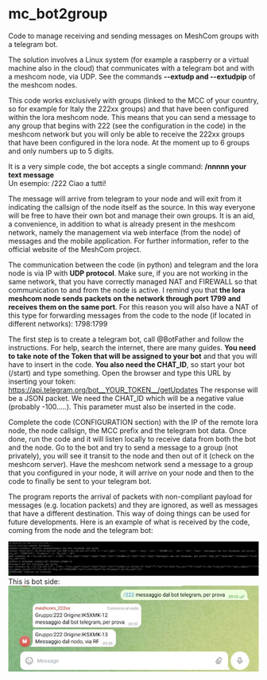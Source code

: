 # mc_bot2group
Code to manage receiving and sending messages on MeshCom groups with a telegram bot.<br>

The solution involves a Linux system (for example a raspberry or a virtual machine also in the cloud) that communicates with a telegram bot and with a meshcom node, via UDP. See the commands **--extudp and --extudpip** of the meshcom nodes.<br>

This code works exclusively with groups (linked to the MCC of your country, so for example for Italy the 222xx groups) and that have been configured within the lora meshcom node. This means that you can send a message to any group that begins with 222 (see the configuration in the code) in the meshcom network but you will only be able to receive the 222xx groups that have been configured in the lora node. At the moment up to 6 groups and only numbers up to 5 digits.<br>

It is a very simple code, the bot accepts a single command: **/nnnnn your text message**<br>Un esempio: /222 Ciao a tutti!

The message will arrive from telegram to your node and will exit from it indicating the callsign of the node itself as the source. In this way everyone will be free to have their own bot and manage their own groups. It is an aid, a convenience, in addition to what is already present in the meshcom network, namely the management via web interface (from the node) of messages and the mobile application. For further information, refer to the official website of the MeshCom project.<br>

The communication between the code (in python) and telegram and the lora node is via IP with **UDP protocol**. Make sure, if you are not working in the same network, that you have correctly managed NAT and FIREWALL so that communication to and from the node is active. I remind you that **the lora meshcom node sends packets on the network through port 1799 and receives them on the same port**. For this reason you will also have a NAT of this type for forwarding messages from the code to the node (if located in different networks): 1798:1799<br>

The first step is to create a telegram bot, call @BotFather and follow the instructions. For help, search the internet, there are many guides. **You need to take note of the Token that will be assigned to your bot** and that you will have to insert in the code. **You also need the CHAT_ID**, so start your bot (/start) and type something. Open the browser and type this URL by inserting your token: https://api.telegram.org/bot__YOUR_TOKEN__/getUpdates The response will be a JSON packet. We need the CHAT_ID which will be a negative value (probably -100.....). This parameter must also be inserted in the code.<br>

Complete the code (CONFIGURATION section) with the IP of the remote lora node, the node callsign, the MCC prefix and the telegram bot data. Once done, run the code and it will listen locally to receive data from both the bot and the node. Go to the bot and try to send a message to a group (not privately), you will see it transit to the node and then out of it (check on the meshcom server). Have the meshcom network send a message to a group that you configured in your node, it will arrive on your node and then to the code to finally be sent to your telegram bot.<br>

The program reports the arrival of packets with non-compliant payload for messages (e.g. location packets) and they are ignored, as well as messages that have a different destination. This way of doing things can be used for future developments. Here is an example of what is received by the code, coming from the node and the telegram bot:<br>

![](https://github.com/ik5xmk/mc_bot2group/blob/main/mc_bot2group_01.jpg)
<br>
This is bot side:
<br>
![](https://github.com/ik5xmk/mc_bot2group/blob/main/mc_bot2group_02.jpg)


